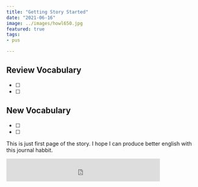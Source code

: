```yaml
---
title: "Getting Story Started"
date: "2021-06-16"
image: ../images/howl650.jpg
featured: true
tags:
- pus

---
```

## Review Vocabulary
* [ ]
* [ ]

## New Vocabulary
* [ ]
* [ ]

This is just first page of the story. I hope I can produce better english with this journal habbit.


<iframe frameborder="0" width="80%" height="60" src="https://drive.google.com/file/d/17S_T3IoJTnT5CY062lLdKen9ysO2neDR/preview?usp=sharing">
</iframe>
